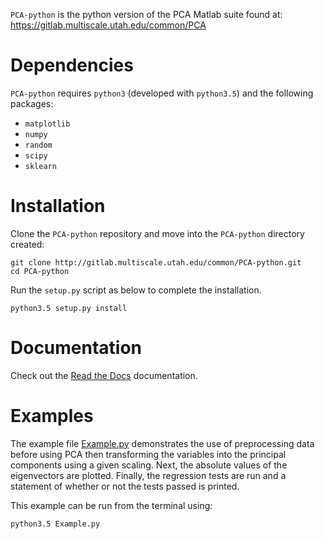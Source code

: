`PCA-python` is the python version of the PCA Matlab suite found at: https://gitlab.multiscale.utah.edu/common/PCA

# Dependencies

`PCA-python` requires `python3` (developed with `python3.5`) and the following packages:
- `matplotlib`
- `numpy`
- `random`
- `scipy`
- `sklearn`

# Installation
Clone the `PCA-python` repository and move into the `PCA-python` directory created:
```
git clone http://gitlab.multiscale.utah.edu/common/PCA-python.git
cd PCA-python
```
Run the `setup.py` script as below to complete the installation.
```
python3.5 setup.py install
```

# Documentation

Check out the [Read the Docs](https://pca-python.readthedocs.io/en/latest/) documentation.

# Examples
The example file [Example.py](Example.py) demonstrates the use of preprocessing data before using PCA then transforming the variables into the principal components using a given scaling. Next, the absolute values of the eigenvectors are plotted. Finally, the regression tests are run and a statement of whether or not the tests passed is printed.

This example can be run from the terminal using:
```
python3.5 Example.py
```
